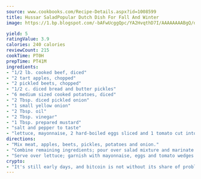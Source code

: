 ```yaml
---
source: www.cookbooks.com/Recipe-Details.aspx?id=1008599
title: Hussar SaladPopular Dutch Dish For Fall And Winter  
image: https://1.bp.blogspot.com/-bAFwUcggQpc/YA2HvqthD7I/AAAAAAAABgQ/dGGityjUeSk5WIgvhJroHVt7XYoXF2qygCLcBGAsYHQ/s320/10.png

yield: 5
ratingValue: 3.9
calories: 240 calories
reviewCount: 215
cookTime: PT0H
prepTime: PT41M
ingredients:
- "1/2 lb. cooked beef, diced"
- "2 tart apples, chopped"
- "2 pickled beets, chopped"
- "1/2 c. diced bread and butter pickles"
- "6 medium sized cooked potatoes, diced"
- "2 Tbsp. diced pickled onion"
- "1 small yellow onion"
- "2 Tbsp. oil"
- "2 Tbsp. vinegar"
- "1 Tbsp. prepared mustard"
- "salt and pepper to taste"
- "lettuce, mayonnaise, 2 hard-boiled eggs sliced and 1 tomato cut into wedges garnishes"
directions:
- "Mix meat, apples, beets, pickles, potatoes and onion."
- "Combine remaining ingredients; pour over salad mixture and marinate overnight."
- "Serve over lettuce; garnish with mayonnaise, eggs and tomato wedges."
crypto:
- "It's still early days, and bitcoin is not without its share of problems."
---
```

